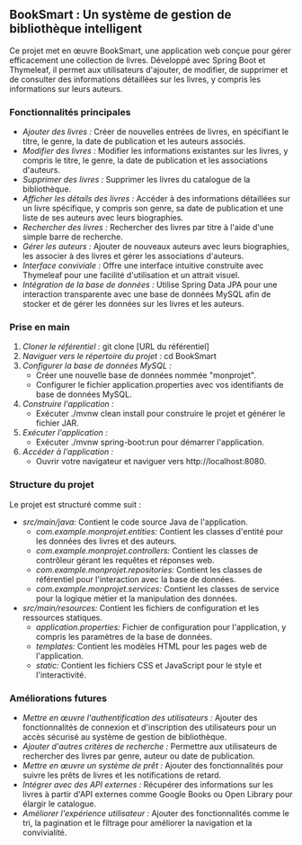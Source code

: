 ## BookSmart : Un système de gestion de bibliothèque intelligent

Ce projet met en œuvre BookSmart, une application web conçue pour gérer efficacement une collection de livres. Développé avec Spring Boot et Thymeleaf, il permet aux utilisateurs d'ajouter, de modifier, de supprimer et de consulter des informations détaillées sur les livres, y compris les informations sur leurs auteurs.

### Fonctionnalités principales

* *Ajouter des livres :* Créer de nouvelles entrées de livres, en spécifiant le titre, le genre, la date de publication et les auteurs associés.
* *Modifier des livres :* Modifier les informations existantes sur les livres, y compris le titre, le genre, la date de publication et les associations d'auteurs.
* *Supprimer des livres :* Supprimer les livres du catalogue de la bibliothèque.
* *Afficher les détails des livres :* Accéder à des informations détaillées sur un livre spécifique, y compris son genre, sa date de publication et une liste de ses auteurs avec leurs biographies.
* *Rechercher des livres :* Rechercher des livres par titre à l'aide d'une simple barre de recherche.
* *Gérer les auteurs :* Ajouter de nouveaux auteurs avec leurs biographies, les associer à des livres et gérer les associations d'auteurs.
* *Interface conviviale :* Offre une interface intuitive construite avec Thymeleaf pour une facilité d'utilisation et un attrait visuel.
* *Intégration de la base de données :* Utilise Spring Data JPA pour une interaction transparente avec une base de données MySQL afin de stocker et de gérer les données sur les livres et les auteurs.

### Prise en main

1. *Cloner le référentiel :* git clone [URL du référentiel]
2. *Naviguer vers le répertoire du projet :* cd BookSmart
3. *Configurer la base de données MySQL :*
   - Créer une nouvelle base de données nommée "monprojet".
   - Configurer le fichier application.properties avec vos identifiants de base de données MySQL.
4. *Construire l'application :*
   - Exécuter ./mvnw clean install pour construire le projet et générer le fichier JAR.
5. *Exécuter l'application :*
   - Exécuter ./mvnw spring-boot:run pour démarrer l'application.
6. *Accéder à l'application :*
   - Ouvrir votre navigateur et naviguer vers http://localhost:8080.

### Structure du projet

Le projet est structuré comme suit :

- *src/main/java:* Contient le code source Java de l'application.
  - *com.example.monprojet.entities:* Contient les classes d'entité pour les données des livres et des auteurs.
  - *com.example.monprojet.controllers:* Contient les classes de contrôleur gérant les requêtes et réponses web.
  - *com.example.monprojet.repositories:* Contient les classes de référentiel pour l'interaction avec la base de données.
  - *com.example.monprojet.services:* Contient les classes de service pour la logique métier et la manipulation des données.
- *src/main/resources:* Contient les fichiers de configuration et les ressources statiques.
  - *application.properties:* Fichier de configuration pour l'application, y compris les paramètres de la base de données.
  - *templates:* Contient les modèles HTML pour les pages web de l'application.
  - *static:* Contient les fichiers CSS et JavaScript pour le style et l'interactivité.

### Améliorations futures

* *Mettre en œuvre l'authentification des utilisateurs :* Ajouter des fonctionnalités de connexion et d'inscription des utilisateurs pour un accès sécurisé au système de gestion de bibliothèque.
* *Ajouter d'autres critères de recherche :* Permettre aux utilisateurs de rechercher des livres par genre, auteur ou date de publication.
* *Mettre en œuvre un système de prêt :* Ajouter des fonctionnalités pour suivre les prêts de livres et les notifications de retard.
* *Intégrer avec des API externes :* Récupérer des informations sur les livres à partir d'API externes comme Google Books ou Open Library pour élargir le catalogue.
* *Améliorer l'expérience utilisateur :* Ajouter des fonctionnalités comme le tri, la pagination et le filtrage pour améliorer la navigation et la convivialité.
